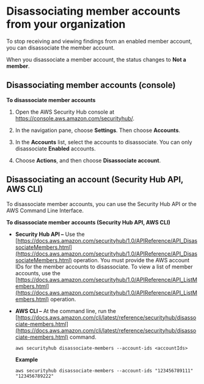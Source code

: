 # Disassociating member accounts from your organization<a name="accounts-orgs-disassociate"></a>

To stop receiving and viewing findings from an enabled member account, you can disassociate the member account\.

When you disassociate a member account, the status changes to **Not a member**\.

## Disassociating member accounts \(console\)<a name="orgs-accounts-disassociate-console"></a>

**To disassociate member accounts**

1. Open the AWS Security Hub console at [https://console\.aws\.amazon\.com/securityhub/](https://console.aws.amazon.com/securityhub/)\.

1. In the navigation pane, choose **Settings**\. Then choose **Accounts**\.

1. In the **Accounts** list, select the accounts to disassociate\. You can only disassociate **Enabled** accounts\.

1. Choose **Actions**, and then choose **Disassociate account**\.

## Disassociating an account \(Security Hub API, AWS CLI\)<a name="accounts-orgs-disassociate-api"></a>

To disassociate member accounts, you can use the Security Hub API or the AWS Command Line Interface\.

**To disassociate member accounts \(Security Hub API, AWS CLI\)**
+ **Security Hub API –** Use the [https://docs.aws.amazon.com/securityhub/1.0/APIReference/API_DisassociateMembers.html](https://docs.aws.amazon.com/securityhub/1.0/APIReference/API_DisassociateMembers.html) operation\. You must provide the AWS account IDs for the member accounts to disassociate\. To view a list of member accounts, use the [https://docs.aws.amazon.com/securityhub/1.0/APIReference/API_ListMembers.html](https://docs.aws.amazon.com/securityhub/1.0/APIReference/API_ListMembers.html) operation\.
+ **AWS CLI –** At the command line, run the [https://docs.aws.amazon.com/cli/latest/reference/securityhub/disassociate-members.html](https://docs.aws.amazon.com/cli/latest/reference/securityhub/disassociate-members.html) command\.

  ```
  aws securityhub disassociate-members --account-ids <accountIds>
  ```

  **Example**

  ```
  aws securityhub disassociate-members --account-ids "123456789111" "123456789222"
  ```
